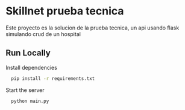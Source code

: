 
# Skillnet prueba tecnica

Este proyecto es la solucion de la prueba tecnica, un api usando flask simulando crud de un hospital


## Run Locally

Install dependencies

```bash
  pip install -r requirements.txt
```

Start the server

```bash
  python main.py
```

